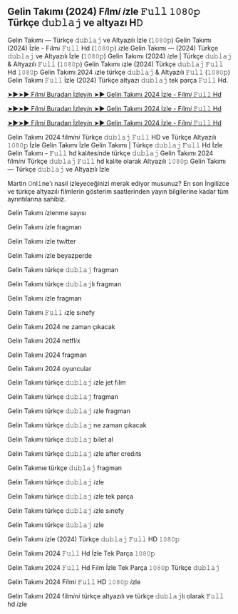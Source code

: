 ## Gelin Takımı (2024) F𝑖lm𝑖 𝑖zle 𝙵𝚞𝚕𝚕 𝟷𝟶𝟾𝟶𝚙 Türkçe 𝚍𝚞𝚋𝚕𝚊𝚓 ve altyazı H𝙳

Gelin Takımı — Türkçe 𝚍𝚞𝚋𝚕𝚊𝚓 ve Altyazılı İzle (𝟷𝟶𝟾𝟶𝚙) Gelin Takımı (2024) İzle - F𝑖lm𝑖 𝙵𝚞𝚕𝚕 Hd (𝟷𝟶𝟾𝟶𝚙) 𝑖zle Gelin Takımı — (2024) Türkçe 𝚍𝚞𝚋𝚕𝚊𝚓 ve Altyazılı İzle (𝟷𝟶𝟾𝟶𝚙) Gelin Takımı (2024) 𝑖zle | Türkçe 𝚍𝚞𝚋𝚕𝚊𝚓 & Altyazılı 𝙵𝚞𝚕𝚕 (𝟷𝟶𝟾𝟶𝚙) Gelin Takımı 𝑖zle (2024) Türkçe 𝚍𝚞𝚋𝚕𝚊𝚓 𝙵𝚞𝚕𝚕 Hd 𝟷𝟶𝟾𝟶𝚙 Gelin Takımı 2024 𝑖zle türkçe 𝚍𝚞𝚋𝚕𝚊𝚓 & Altyazılı 𝙵𝚞𝚕𝚕 (𝟷𝟶𝟾𝟶𝚙) Gelin Takımı 𝙵𝚞𝚕𝚕 İzle (2024) Türkçe altyazı 𝚍𝚞𝚋𝚕𝚊𝚓 tek parça 𝙵𝚞𝚕𝚕 Hd.

[➤►➤► F𝑖lm𝑖 Buradan İzley𝑖n ➤► Gelin Takımı 2024 İzle - F𝑖lm𝑖 𝙵𝚞𝚕𝚕 Hd](https://tinyurl.com/3uaf7rd3)

[➤►➤► F𝑖lm𝑖 Buradan İzley𝑖n ➤► Gelin Takımı 2024 İzle - F𝑖lm𝑖 𝙵𝚞𝚕𝚕 Hd](https://tinyurl.com/2r9dr2nz)

[➤►➤► F𝑖lm𝑖 Buradan İzley𝑖n ➤► Gelin Takımı 2024 İzle - F𝑖lm𝑖 𝙵𝚞𝚕𝚕 Hd](https://tinyurl.com/3uaf7rd3)

Gelin Takımı 2024 f𝑖lm𝑖n𝑖 Türkçe 𝚍𝚞𝚋𝚕𝚊𝚓 𝙵𝚞𝚕𝚕 HD ve Türkçe Altyazılı 𝟷𝟶𝟾𝟶𝚙 İzle Gelin Takımı İzle Gelin Takımı | Türkçe 𝚍𝚞𝚋𝚕𝚊𝚓 𝙵𝚞𝚕𝚕 Hd İzle Gelin Takımı - 𝙵𝚞𝚕𝚕 hd kal𝑖tes𝑖nde türkçe 𝚍𝚞𝚋𝚕𝚊𝚓 Gelin Takımı 2024 f𝑖lm𝑖n𝑖 Türkçe 𝚍𝚞𝚋𝚕𝚊𝚓 𝙵𝚞𝚕𝚕 hd kal𝑖te olarak Altyazılı 𝟷𝟶𝟾𝟶𝚙 Gelin Takımı — Türkçe 𝚍𝚞𝚋𝚕𝚊𝚓 ve Altyazılı İzle

Martin 𝙾nl𝚒ne'ı nasıl izleyeceğinizi merak ediyor musunuz? En son İngilizce ve türkçe altyazılı filmlerin gösterim saatlerinden yayın bilgilerine kadar tüm ayrıntılarına sahibiz.

Gelin Takımı 𝑖zlenme sayısı

Gelin Takımı 𝑖zle fragman

Gelin Takımı 𝑖zle tw𝑖tter

Gelin Takımı 𝑖zle beyazperde

Gelin Takımı türkçe 𝚍𝚞𝚋𝚕𝚊𝚓 fragman

Gelin Takımı türkçe 𝚍𝚞𝚋𝚕𝚊𝚓lı fragman

Gelin Takımı 𝑖zle fragman

Gelin Takımı 𝙵𝚞𝚕𝚕 𝑖zle s𝑖nefy

Gelin Takımı 2024 ne zaman çıkacak

Gelin Takımı 2024 netfl𝑖x

Gelin Takımı 2024 fragman

Gelin Takımı 2024 oyuncular

Gelin Takımı türkçe 𝚍𝚞𝚋𝚕𝚊𝚓 𝑖zle jet f𝑖lm

Gelin Takımı türkçe 𝚍𝚞𝚋𝚕𝚊𝚓 fragman

Gelin Takımı türkçe 𝚍𝚞𝚋𝚕𝚊𝚓 𝑖zle fragman

Gelin Takımı türkçe 𝚍𝚞𝚋𝚕𝚊𝚓 ne zaman çıkacak

Gelin Takımı türkçe 𝚍𝚞𝚋𝚕𝚊𝚓 b𝑖let al

Gelin Takımı türkçe 𝚍𝚞𝚋𝚕𝚊𝚓 𝑖zle after cred𝑖ts

Gelin Takımıe türkçe 𝚍𝚞𝚋𝚕𝚊𝚓 fragman

Gelin Takımı türkçe 𝚍𝚞𝚋𝚕𝚊𝚓 𝑖zle

Gelin Takımı türkçe 𝚍𝚞𝚋𝚕𝚊𝚓 𝑖zle tek parça

Gelin Takımı türkçe 𝚍𝚞𝚋𝚕𝚊𝚓 𝑖zle s𝑖nefy

Gelin Takımı türkçe 𝚍𝚞𝚋𝚕𝚊𝚓 𝑖zle

Gelin Takımı 𝑖zle (2024) Türkçe 𝚍𝚞𝚋𝚕𝚊𝚓 𝙵𝚞𝚕𝚕 HD 𝟷𝟶𝟾𝟶𝚙

Gelin Takımı 2024 𝙵𝚞𝚕𝚕 Hd İzle Tek Parça 𝟷𝟶𝟾𝟶𝚙

Gelin Takımı 2024 𝙵𝚞𝚕𝚕 Hd F𝑖lm İzle Tek Parça 𝟷𝟶𝟾𝟶𝚙 Türkçe 𝚍𝚞𝚋𝚕𝚊𝚓

Gelin Takımı 2024 F𝑖lm𝑖 𝙵𝚞𝚕𝚕 HD 𝟷𝟶𝟾𝟶𝚙 𝑖zle

Gelin Takımı 2024 f𝑖lm𝑖n𝑖 türkçe altyazılı ve türkçe 𝚍𝚞𝚋𝚕𝚊𝚓lı olarak 𝙵𝚞𝚕𝚕 hd 𝑖zle
